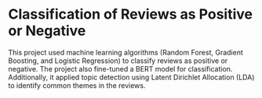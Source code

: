 # Classification of Reviews as Positive or Negative
This project used machine learning algorithms (Random Forest, Gradient Boosting, and Logistic Regression) to classify reviews as positive or negative. The project also fine-tuned a BERT model for classification. Additionally, it applied topic detection using Latent Dirichlet Allocation (LDA) to identify common themes in the reviews.
